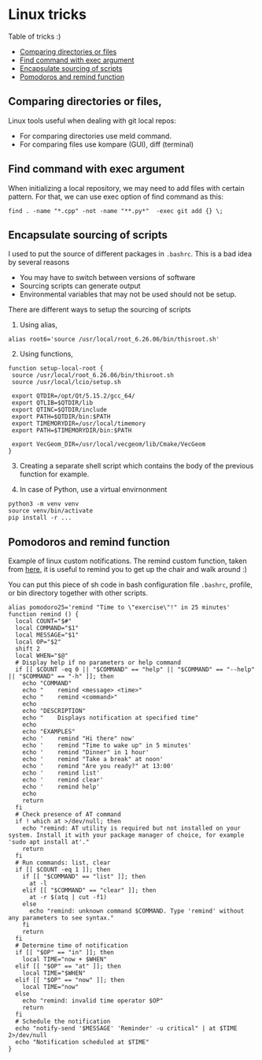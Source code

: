 # Linux tricks

Table of tricks :)

* [Comparing directories or files](#comparing-directories-or-files)
* [Find command with exec argument](#find-command-with-exec-argument)
* [Encapsulate sourcing of scripts](#encapsulate-sourcing-of-scripts)
* [Pomodoros and remind function](#pomodoros-and-remind-function)



## Comparing directories or files,

Linux tools useful when dealing with git local repos:
* For comparing directories use meld command. 
* For comparing files use kompare (GUI), diff (terminal)

## Find command with exec argument

When initializing a local repository, we may need to add files with certain pattern. For that, we can use exec option of find command as this:

```shell
find . -name "*.cpp" -not -name "**.py*"  -exec git add {} \;
```

## Encapsulate sourcing of scripts

I used to put the source of different packages in `.bashrc`. This is a bad idea by several reasons
* You may have to switch between versions of software
* Sourcing scripts can generate output
* Environmental variables that may not be used should not be setup.

There are different ways to setup the sourcing of scripts

1. Using alias, 

```shell
alias root6='source /usr/local/root_6.26.06/bin/thisroot.sh'
```

2. Using functions,

```shell
function setup-local-root {
 source /usr/local/root_6.26.06/bin/thisroot.sh
 source /usr/local/lcio/setup.sh

 export QTDIR=/opt/Qt/5.15.2/gcc_64/
 export QTLIB=$QTDIR/lib
 export QTINC=$QTDIR/include
 export PATH=$QTDIR/bin:$PATH
 export TIMEMORYDIR=/usr/local/timemory
 export PATH=$TIMEMORYDIR/bin:$PATH

 export VecGeom_DIR=/usr/local/vecgeom/lib/Cmake/VecGeom
}
```
3. Creating a separate shell script which contains the body of the previous function for example.

4. In case of Python, use a virtual envirnonment
```shell
python3 -m venv venv
source venv/bin/activate
pip install -r ...
```


## Pomodoros and remind function

Example of linux custom notifications. The remind custom function, taken from [here](https://letsdebug.it/post/30-linux-desktop-notifications/), it is useful to remind you to get up the chair and walk around :)

You can put this piece of sh code in bash configuration file `.bashrc`, profile, or bin directory together with other scripts.

```shell
alias pomodoro25='remind "Time to \"exercise\"!" in 25 minutes'
function remind () {
  local COUNT="$#"
  local COMMAND="$1"
  local MESSAGE="$1"
  local OP="$2"
  shift 2
  local WHEN="$@"
  # Display help if no parameters or help command
  if [[ $COUNT -eq 0 || "$COMMAND" == "help" || "$COMMAND" == "--help" || "$COMMAND" == "-h" ]]; then
    echo "COMMAND"
    echo "    remind <message> <time>"
    echo "    remind <command>"
    echo
    echo "DESCRIPTION"
    echo "    Displays notification at specified time"
    echo
    echo "EXAMPLES"
    echo '    remind "Hi there" now'
    echo '    remind "Time to wake up" in 5 minutes'
    echo '    remind "Dinner" in 1 hour'
    echo '    remind "Take a break" at noon'
    echo '    remind "Are you ready?" at 13:00'
    echo '    remind list'
    echo '    remind clear'
    echo '    remind help'
    echo
    return
  fi
  # Check presence of AT command
  if ! which at >/dev/null; then
    echo "remind: AT utility is required but not installed on your system. Install it with your package manager of choice, for example 'sudo apt install at'."
    return
  fi
  # Run commands: list, clear
  if [[ $COUNT -eq 1 ]]; then
    if [[ "$COMMAND" == "list" ]]; then
      at -l
    elif [[ "$COMMAND" == "clear" ]]; then
      at -r $(atq | cut -f1)
    else
      echo "remind: unknown command $COMMAND. Type 'remind' without any parameters to see syntax."
    fi
    return
  fi
  # Determine time of notification
  if [[ "$OP" == "in" ]]; then
    local TIME="now + $WHEN"
  elif [[ "$OP" == "at" ]]; then
    local TIME="$WHEN"
  elif [[ "$OP" == "now" ]]; then
    local TIME="now"
  else
    echo "remind: invalid time operator $OP"
    return
  fi
  # Schedule the notification
  echo "notify-send '$MESSAGE' 'Reminder' -u critical" | at $TIME 2>/dev/null
  echo "Notification scheduled at $TIME"
}
```
